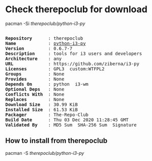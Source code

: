# Check therepoclub for download

pacman -Si *therepoclub/python-i3-py*

<div class="highlight"><pre class="highlight"><text>
<b>Repository</b>      : therepoclub
<b>Name</b>            : <a href="../../x86_64/python-i3-py-0.6.7-7-any.pkg.tar.zst">python-i3-py</a>
<b>Version</b>         : 0.6.7-7
<b>Description</b>     : tools for i3 users and developers
<b>Architecture</b>    : any
<b>URL</b>             : https://github.com/ziberna/i3-py
<b>Licenses</b>        : GPL3  custom:WTFPL2
<b>Groups</b>          : None
<b>Provides</b>        : None
<b>Depends On</b>      : python  i3-wm
<b>Optional Deps</b>   : None
<b>Conflicts With</b>  : None
<b>Replaces</b>        : None
<b>Download Size</b>   : 30.99 KiB
<b>Installed Size</b>  : 61.53 KiB
<b>Packager</b>        : The-Repo-Club <wayne6324@gmail.com>
<b>Build Date</b>      : Thu 03 Dec 2020 11:28:45 GMT
<b>Validated By</b>    : MD5 Sum  SHA-256 Sum  Signature
</text></pre></div>

## How to install from therepoclub

pacman -S *therepoclub/python-i3-py*
